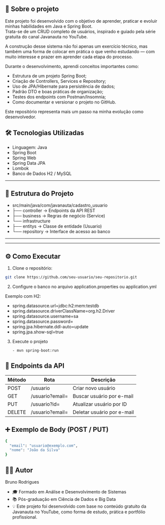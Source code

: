 ## 📌 Sobre o projeto

Este projeto foi desenvolvido com o objetivo de aprender, praticar e evoluir minhas habilidades em Java e Spring Boot.  
Trata-se de um CRUD completo de usuários, inspirado e guiado pela série gratuita do canal Javanauta no YouTube.

A construção desse sistema não foi apenas um exercício técnico, mas também uma forma de colocar em prática o que venho estudando — com muito interesse e prazer em aprender cada etapa do processo.

Durante o desenvolvimento, aprendi conceitos importantes como:
- Estrutura de um projeto Spring Boot;
- Criação de Controllers, Services e Repository;
- Uso de JPA/Hibernate para persistência de dados;
- Padrão DTO e boas práticas de organização;
- Testes dos endpoints com Postman/Insomnia;
- Como documentar e versionar o projeto no GitHub.

Este repositório representa mais um passo na minha evolução como desenvolvedor.

## 🛠 Tecnologias Utilizadas

- Linguagem: Java
- Spring Boot  
- Spring Web  
- Spring Data JPA  
- Lombok  
- Banco de Dados H2 / MySQL  

---

## 📁 Estrutura do Projeto

- src/main/java/com/javanauta/cadastro_usuario
- ├── controller → Endpoints da API REST
- ├── business → Regras de negócio (Service)
- └── infrastructure
- ├── entitys → Classe de entidade (Usuario)
- └── repository → Interface de acesso ao banco


---

---

## ⚙ Como Executar

1. Clone o repositório:
```bash
git clone https://github.com/seu-usuario/seu-repositorio.git

````

2. Configure o banco no arquivo application.properties ou application.yml

Exemplo com H2:

- spring.datasource.url=jdbc:h2:mem:testdb
- spring.datasource.driverClassName=org.h2.Driver
- spring.datasource.username=sa
- spring.datasource.password=
- spring.jpa.hibernate.ddl-auto=update
- spring.jpa.show-sql=true

3. Execute o projeto
   ```bash
   - mvn spring-boot:run
   ````

## 📮 Endpoints da API

| Método | Rota            | Descrição                  |
| ------ | --------------- | -------------------------- |
| POST   | /usuario        | Criar novo usuário         |
| GET    | /usuario?email= | Buscar usuário por e-mail  |
| PUT    | /usuario?id=    | Atualizar usuário por ID   |
| DELETE | /usuario?email= | Deletar usuário por e-mail |

## ➕ Exemplo de Body (POST / PUT)

```bash
{
  "email": "usuario@exemplo.com",
  "nome": "João da Silva"
}
````

## 👨‍💻 Autor

Bruno Rodrigues
- 🎓 Formado em Análise e Desenvolvimento de Sistemas
- 📚 Pós-graduação em Ciência de Dados e Big Data
- 💡 Este projeto foi desenvolvido com base no conteúdo gratuito da Javanauta no YouTube, como forma de estudo, prática e portfólio profissional.



